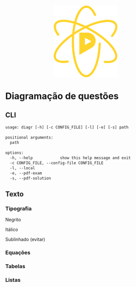 <p align="center">
  <img width="200" src="docs/quimica-pensi.svg">
</p>

# Diagramação de questões

## CLI

```
usage: diagr [-h] [-c CONFIG_FILE] [-l] [-e] [-s] path

positional arguments:
  path

options:
  -h, --help            show this help message and exit
  -c CONFIG_FILE, --config-file CONFIG_FILE
  -l, --local
  -e, --pdf-exam
  -s, --pdf-solution
```

## Texto

### Tipografia

Negrito

Itálico

Sublinhado (evitar)

### Equações

### Tabelas

### Listas
